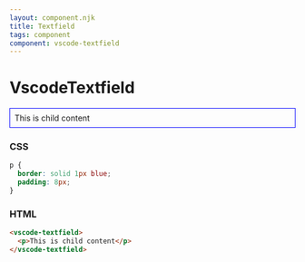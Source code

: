```yaml
---
layout: component.njk
title: Textfield
tags: component
component: vscode-textfield
---
```


# VscodeTextfield

<style>
  vscode-textfield p {
    border: solid 1px blue;
    padding: 8px;
  }
</style>

<component-preview>
  <vscode-textfield>
    <p>This is child content</p>
  </vscode-textfield>
</component-preview>

### CSS

```css
p {
  border: solid 1px blue;
  padding: 8px;
}
```

### HTML

```html
<vscode-textfield>
  <p>This is child content</p>
</vscode-textfield>
```
